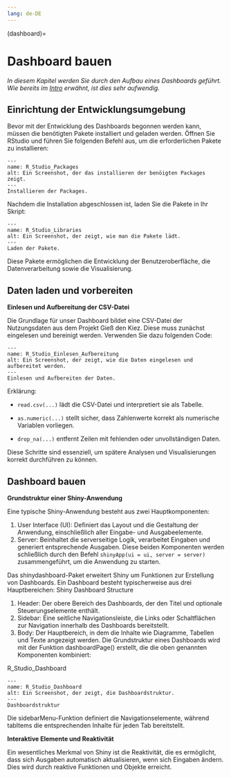 ```yaml
---
lang: de-DE
---
```


(dashboard)=
# Dashboard bauen

*In diesem Kapitel werden Sie durch den Aufbau eines Dashboards geführt. Wie bereits im [Intro](intro) erwähnt, ist dies sehr aufwendig.*

## Einrichtung der Entwicklungsumgebung

Bevor mit der Entwicklung des Dashboards begonnen werden kann, müssen die benötigten Pakete installiert und geladen werden. Öffnen Sie RStudio und führen Sie folgenden Befehl aus, um die erforderlichen Pakete zu installieren:

```{figure} /assets/R_Studio_Packages.png
---
name: R_Studio_Packages
alt: Ein Screenshot, der das installieren der benöigten Packages zeigt.
---
Installieren der Packages.
```

Nachdem die Installation abgeschlossen ist, laden Sie die Pakete in Ihr Skript:

```{figure} /assets/R_Studio_Libraries.png
---
name: R_Studio_Libraries
alt: Ein Screenshot, der zeigt, wie man die Pakete lädt.
---
Laden der Pakete.
```

Diese Pakete ermöglichen die Entwicklung der Benutzeroberfläche, die Datenverarbeitung sowie die Visualisierung.

## Daten laden und vorbereiten

**Einlesen und Aufbereitung der CSV-Datei**

Die Grundlage für unser Dashboard bildet eine CSV-Datei der Nutzungsdaten aus dem Projekt Gieß den Kiez. Diese muss zunächst eingelesen und bereinigt werden. Verwenden Sie dazu folgenden Code:

```{figure} /assets/R_Studio_Einlesen_Aufbereitung.png
---
name: R_Studio_Einlesen_Aufbereitung
alt: Ein Screenshot, der zeigt, wie die Daten eingelesen und aufbereitet werden.
---
Einlesen und Aufbereiten der Daten.
```

Erklärung:

- `read.csv(...)` lädt die CSV-Datei und interpretiert sie als Tabelle.

- `as.numeric(...)` stellt sicher, dass Zahlenwerte korrekt als numerische Variablen vorliegen.

- `drop_na(...)` entfernt Zeilen mit fehlenden oder unvollständigen Daten.

Diese Schritte sind essenziell, um spätere Analysen und Visualisierungen korrekt durchführen zu können.

## Dashboard bauen

**Grundstruktur einer Shiny-Anwendung**

Eine typische Shiny-Anwendung besteht aus zwei Hauptkomponenten: 
1.	User Interface (UI): Definiert das Layout und die Gestaltung der Anwendung, einschließlich aller Eingabe- und Ausgabeelemente.
2.	Server: Beinhaltet die serverseitige Logik, verarbeitet Eingaben und generiert entsprechende Ausgaben.
Diese beiden Komponenten werden schließlich durch den Befehl `shinyApp(ui = ui, server = server)` zusammengeführt, um die Anwendung zu starten.

Das shinydashboard-Paket erweitert Shiny um Funktionen zur Erstellung von Dashboards. Ein Dashboard besteht typischerweise aus drei Hauptbereichen: Shiny Dashboard Structure 
1.	Header: Der obere Bereich des Dashboards, der den Titel und optionale Steuerungselemente enthält.
2.	Sidebar: Eine seitliche Navigationsleiste, die Links oder Schaltflächen zur Navigation innerhalb des Dashboards bereitstellt.
3.	Body: Der Hauptbereich, in dem die Inhalte wie Diagramme, Tabellen und Texte angezeigt werden.
Die Grundstruktur eines Dashboards wird mit der Funktion dashboardPage() erstellt, die die oben genannten Komponenten kombiniert:

R_Studio_Dashboard

```{figure} /assets/R_Studio_Dashboard.png
---
name: R_Studio_Dashboard
alt: Ein Screenshot, der zeigt, die Dashboardstruktur. 
---
Dashboardstruktur
```

Die sidebarMenu-Funktion definiert die Navigationselemente, während tabItems die entsprechenden Inhalte für jeden Tab bereitstellt.

**Interaktive Elemente und Reaktivität**

Ein wesentliches Merkmal von Shiny ist die Reaktivität, die es ermöglicht, dass sich Ausgaben automatisch aktualisieren, wenn sich Eingaben ändern. Dies wird durch reaktive Funktionen und Objekte erreicht.

